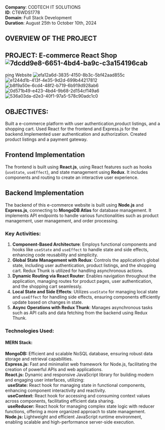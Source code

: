**Company**: CODTECH IT SOLUTIONS  
**ID**: CT6WDS1778  
**Domain**: Full Stack Development  
**Duration**: August 25th to October 10th, 2024  


## OVERVIEW OF THE PROJECT
## PROJECT: E-commerce React Shop![7dcdd9e8-6651-4bd4-ba9c-c3a154196cab](https://github.com/user-attachments/assets/073d59d9-7ad5-4478-a475-5f86fa942752)
ping Website 
![efa12a6d-3835-4150-8b3c-5bf42aad855c](https://github.com/user-attachments/assets/90b9d8f6-ba98-4914-b140-bec9399988b1)
![e1244d1b-413f-4e35-9d2d-699b44217812](https://github.com/user-attachments/assets/1941465b-7d90-412b-bfe7-3c78bd0226ba)
![b8f9a50e-6cd4-48f2-b719-6b919d928ab6](https://github.com/user-attachments/assets/c6076ff4-87c4-4c11-8c13-f5d54230383c)
![0d571b49-e423-4bd4-9b68-2d154cf149a6](https://github.com/user-attachments/assets/780f45b2-d3c9-4649-952d-cc3e49426a48)
![536a03da-d2e3-40f1-97a5-578c90adc1c0](https://github.com/user-attachments/assets/f3b5ced9-73e4-46af-ad33-85a4dd6d31a3)

## OBJECTIVES:
Built a e-commerce platform with user authentication,product listings, and a shopping cart. Used React  for the frontend and Express.js  for the backend.Implemented user authentication and authorization. Created product listings and a payment gateway.

##  Frontend Implementation 
The frontend is built using **React.js**, using React features such as hooks (`useState`, `useEffect`), and state management using **Redux**. It includes components and routing to create an interactive user experience.

## Backend Implementation 
The backend of this e-commerce website is built using **Node.js** and **Express.js**, connecting to **MongoDB Atlas** for database management. It implements API endpoints to handle various functionalities such as product management, user management, and order processing.

### Key Activities:

1. **Component-Based Architecture**: Employs functional components and hooks like `useState` and `useEffect` to handle state and side effects, enhancing code reusability and simplicity.
2. **Global State Management with Redux**: Controls the application’s global state, including user authentication, product listings, and the shopping cart. Redux Thunk is utilized for handling asynchronous actions.
3. **Dynamic Routing via React Router**: Enables navigation throughout the application, managing routes for product pages, user authentication, and the shopping cart seamlessly.
4. **Local State and Side Effects**: Utilizes `useState` for managing local state and `useEffect` for handling side effects, ensuring components efficiently update based on changes in state.
5. **Async Operations with Redux Thunk**: Manages asynchronous tasks such as API calls and data fetching from the backend using Redux Thunk.

### Technologies Used:
#### **MERN Stack:**
**MongoDB:** Efficient and scalable NoSQL database, ensuring robust data storage and retrieval capabilities.  
**Express.js:** Fast and minimalist web framework for Node.js, facilitating the creation of powerful APIs and web applications.  
**React.js:** Dynamic and responsive JavaScript library for building modern and engaging user interfaces, utilizing:  
&nbsp;&nbsp;**useState:** React hook for managing state in functional components, enhancing component interactivity and reactivity.  
&nbsp;&nbsp;**useContext:** React hook for accessing and consuming context values across components, facilitating efficient data sharing.  
&nbsp;&nbsp;**useReducer:** React hook for managing complex state logic with reducer functions, offering a more organized approach to state management.  
**Node.js:** Lightweight and efficient JavaScript runtime environment, enabling scalable and high-performance server-side execution.



